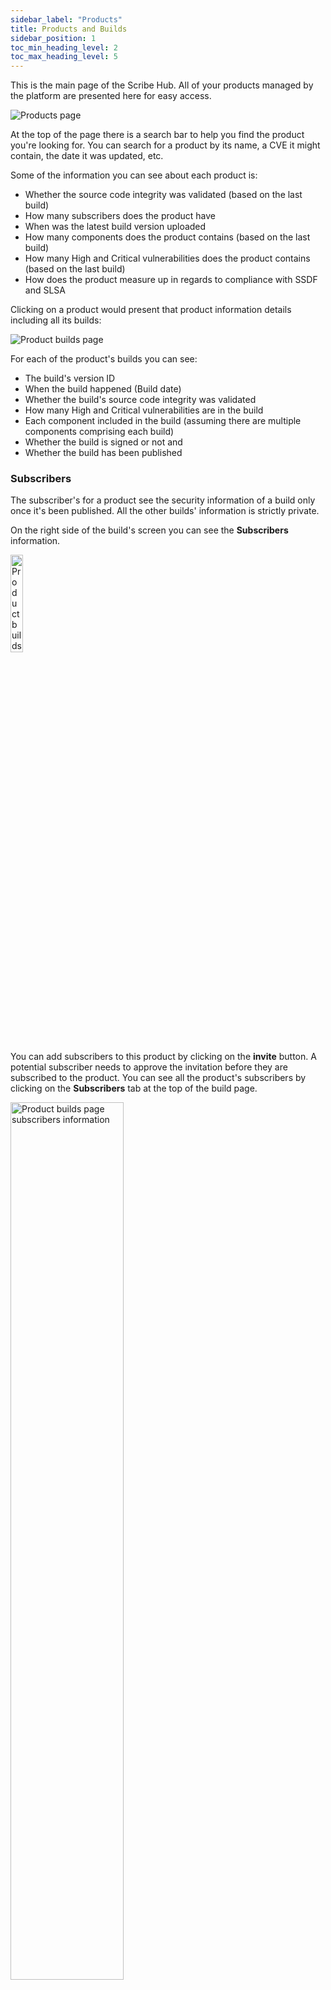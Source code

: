 ```yaml
---
sidebar_label: "Products"
title: Products and Builds
sidebar_position: 1
toc_min_heading_level: 2
toc_max_heading_level: 5
---
```


<!-- ### Products and Builds -->

This is the main page of the Scribe Hub. All of your products managed by the platform are presented here for easy access. 

<img src='../../img/start/products-start.jpg' alt='Products page'/>

At the top of the page there is a search bar to help you find the product you're looking for. You can search for a product by its name, a CVE it might contain, the date it was updated, etc.

Some of the information you can see about each product is:
* Whether the source code integrity was validated (based on the last build)
* How many subscribers does the product have
* When was the latest build version uploaded
* How many components does the product contains (based on the last build)
* How many High and Critical vulnerabilities does the product contains (based on the last build)
* How does the product measure up in regards to compliance with SSDF and SLSA

Clicking on a product would present that product information details including all its builds:

<img src='../../img/start/builds-start.jpg' alt='Product builds page'/>

For each of the product's builds you can see:
* The build's version ID
* When the build happened (Build date)
* Whether the build's source code integrity was validated
* How many High and Critical vulnerabilities are in the build
* Each component included in the build (assuming there are multiple components comprising each build)  
* Whether the build is signed or not and  
* Whether the build has been published

### Subscribers

The subscriber's for a product see the security information of a build only once it's been published. All the other builds' information is strictly private.

On the right side of the build's screen you can see the **Subscribers** information. 

<img src='../../img/start/subscribers.jpg' alt='Product builds page subscribers information' width='20%' min-width='200px'/>

You can add subscribers to this product by clicking on the **invite** button. A potential subscriber needs to approve the invitation before they are subscribed to the product. You can see all the product's subscribers by clicking on the **Subscribers** tab at the top of the build page.

<img src='../../img/start/subscribers-1.jpg' alt='Product builds page subscribers information' width='60%' min-width='500px'/>

Once you invite a subscriber they'll get an email similar to this one:

<img src='../../img/start/subscriber-invite-b.jpg' alt='subscriber invite email' width='50%' min-width='500px'/>

A subscriber must have an account in **Scribe Hub** to be able to access information. Once they join they get a screen listing all the products they are subscribed to:

<img src='../../img/start/subscriber-screen-b.jpg' alt='subscriber screen' />

Once a software producer publishes a build version, all of the product's subscribers get this email:

<img src='../../img/start/subscriber-publish-b.jpg' alt='subscriber publish email' width='50%' min-width='500px'/>

Clicking on the **View Release** will take them to the build information on their subscriber screen:

<img src='../../img/start/subscriber-release-1-b.jpg' alt='subscriber screen' />

Clicking on the build will take the subscriber to a more in-depth information screen:

<img src='../../img/start/subscriber-release-2.jpg' alt='subscriber publish email' width='60%' min-width='500px'/>

Each of the **More>>** links leads to a full report about that topic.

### Build dashboard

Clicking on a build will take us to the main build dashboard - an overview screen that concentrates access to most of the build's information and reports. 

<img src='../../img/start/dashboard-start.jpg' alt='Product build dashboard page'/>

The dashboard presents:
* The compliance level to each of the policies we check by default (SLSA up to level 3 and the SSDF)
* How many source files and OSS packages are in this build
* How many low, medium, high, and critical vulnerabilities are in this build

From this dashboard, at the top of the screen, you can access the following build reports:
* [Products Page](product)
* [Compliance Report](compliance)
* [Vulnerabilities Report](vulnerabilities)
* [Advisories Report](advisories)
* [SBOM Report](sbom)
* [Licenses Report](licenses)
* [Context Report](context)
* [Investigation Page](investigation) 



